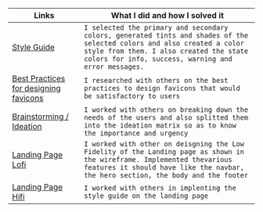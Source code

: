
| Links                           | What I did and how I solved it                                                                                              |
| ------------------------------ | -------------------------------------------------------------------------------------------------------- |
|  <a href="https://www.figma.com/file/m7bJFJCSTaLcm7APr3gs9W/Style-Guides?node-id=0%3A1">Style Guide </a>    | `I selected the primary and secondary colors, generated tints and shades of the selected colors and also created a color style from them. I also created the state colors for info, success, warning and error messages.`
|  <a href="https://docs.google.com/document/d/1J7jvr_cC2xHMY3fqC1iIx4ISejJeYngvs3YTUyIvJDg/edit?usp=sharing" target="_blank">Best Practices for designing favicons </a>    | `I researched with others on the best practices to design favicons that would be satisfactory to users`
|  <a href="https://www.figma.com/file/0WSIB3uA6NlNnvhmYq7gaI/BRAINSTORMING%2F-IDEATION?node-id=0%3A1">Brainstorming / Ideation </a>    | `I worked with others on breaking down the needs of the users and also splitted them into the ideation matrix so as to know the importance and urgency`
|  <a href="https://www.figma.com/file/jqWBqvfGdXFWfqrzUSyj7e/Landing-Page-Lofi?node-id=0%3A1" target="_blank">Landing Page Lofi </a>    | `I worked with other on deisgning the Low Fidelity of the Landing page as shown in the wireframe. Implemented thevarious features it should have like the navbar, the hero section, the body and the footer`
|  <a href="https://www.figma.com/file/2VkwRHVQzGRPjvpTzJKnjo/LANDING-PAGE-HIGH-FIDELITY?node-id=0%3A1">Landing Page Hifi </a>    | `I worked with others in implenting the style guide on the landing page`

